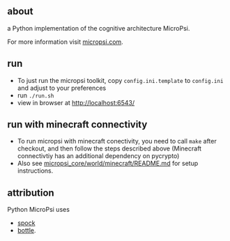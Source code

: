 about
-----
a Python implementation of the cognitive architecture MicroPsi.

For more information visit [micropsi.com](http://www.micropsi.com).


run
-----
* To just run the micropsi toolkit, copy `config.ini.template` to `config.ini` and adjust to your preferences
* run `./run.sh`
* view in browser at [http://localhost:6543/](http://localhost:6543/)


run with minecraft connectivity
-----
* To run micropsi with minecraft conectivity, you need to call `make` after checkout, and then follow the steps described above
(Minecraft connectivtiy has an additional dependency on pycrypto)
* Also see [micropsi_core/world/minecraft/README.md](/micropsi_core/world/minecraft/README.md) for setup instructions.


attribution
-----
Python MicroPsi uses 

* [spock](https://github.com/nickelpro/spock)
* [bottle](https://github.com/defnull/bottle).